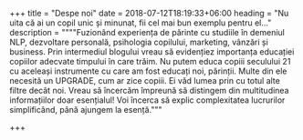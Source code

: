 +++
title = "Despe noi"
date = 2018-07-12T18:19:33+06:00
heading = "Nu uita că ai un copil unic și minunat, fii cel mai bun exemplu pentru el..."
description = """"Fuzionând experiența de părinte cu studiile în demeniul NLP, dezvoltare personală, psihologia copilului, marketing, vânzări și business. Prin intermediul blogului vreau să evidențiez importanța educației copiilor adecvate timpului în care trăim. Nu putem educa copiii seculului 21 cu aceleași instrumente cu care am fost educați noi, părinții. Multe din ele necesită un UPGRADE, cum ar zice copiii. Ei văd lumea prin cu totul alte filtre decât noi. Vreau să încercăm împreună să distingem din multitudinea informațiilor doar esențialul! Voi încerca să explic complexitatea lucrurilor simplificând, până ajungem la esență."""

+++